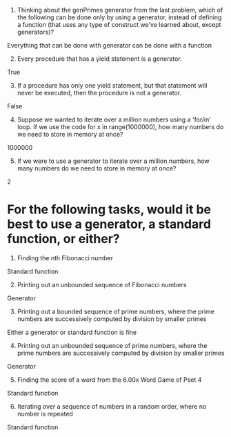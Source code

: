 1. Thinking about the genPrimes generator from the last problem, which of the following can be done only by using a generator, instead of defining a function (that uses any type of construct we've learned about, except generators)?

Everything that can be done with generator can be done with a function

2. Every procedure that has a yield statement is a generator.

True

3. If a procedure has only one yield statement, but that statement will never be executed, then the procedure is not a generator.

False

4. Suppose we wanted to iterate over a million numbers using a 'for/in' loop. If we use the code for x in range(1000000), how many numbers do we need to store in memory at once?

1000000

5. If we were to use a generator to iterate over a million numbers, how many numbers do we need to store in memory at once?

2

# For the following tasks, would it be best to use a generator, a standard function, or either?

1. Finding the nth Fibonacci number

Standard function

2. Printing out an unbounded sequence of Fibonacci numbers

Generator

3. Printing out a bounded sequence of prime numbers, where the prime numbers are successively computed by division by smaller primes

Either a generator or standard function is fine

4. Printing out an unbounded sequence of prime numbers, where the prime numbers are successively computed by division by smaller primes

Generator

5. Finding the score of a word from the 6.00x Word Game of Pset 4

Standard function

6. Iterating over a sequence of numbers in a random order, where no number is repeated

Standard function